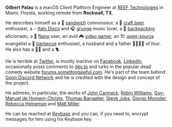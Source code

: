 **Gilbert Palau** is a macOS Client Platform Engineer at [REEF Technologies](https://reeftechnology.com) in Miami, Florida, working remote from **Rockwall, TX**.

He describes himself as a  🥪 [sandwich](https://en.wikipedia.org/wiki/Sandwich) connoisseur, a 🍺 [craft beer](https://en.wikipedia.org/wiki/Craft_brewery_and_microbrewery) enthusiast, a 🎶 [Italo Disco](https://en.wikipedia.org/wiki/Italo_disco) and 🎧 [grunge](https://en.wikipedia.org/wiki/Grunge) music lover, 
a 🎒 [backpacking](https://en.wikipedia.org/wiki/Backpacking_(hiking)) aficionado, a 🧼 [Nano](https://en.wikipedia.org/wiki/GNU_nano) user, an avid 🎮 [video gamer](https://en.wikipedia.org/wiki/Video_game), an 🏗 [open-source](https://en.wikipedia.org/wiki/Open_source_) evangelist a 🍖 [barbecue](https://en.wikipedia.org/wiki/Barbecue) enthusiast, 
a husband and a father 👩‍👩‍👦‍👦 of four.  He also has a 🐕‍🦺 and a 🐈.

He is terrible at [Twitter](https://twitter.com), is mostly inactive on [Facebook](https://www.facebook.com/gilbertpalau), [LinkedIn](https://www.linkedin.com/in/gilbertpalau/), occasionally posts comments to [dev.to](https://dev.to/tempusthales) and lurks in the 
popular dead comedy website [forums.somethingawful.com](https://forums.somethingawful.com).  He's part of the team behind [Goon Discord Network](https://goondiscordnetwork.com) and he is credited with the design and concept of the project.

He admires, in particular, the works of [John Carmack](https://en.wikipedia.org/wiki/John_Carmack), [Robin Williams](https://en.wikipedia.org/wiki/Robin_Williams), [Guy-Manuel de Homem-Christo](https://en.wikipedia.org/wiki/Guy-Manuel_de_Homem-Christo), [Thomas Bangalter](https://en.wikipedia.org/wiki/Thomas_Bangalter), [Steve Jobs](https://en.wikipedia.org/wiki/Steve_Jobs), [Giorgo Moroder](https://en.wikipedia.org/wiki/Giorgio_Moroder), [Rebecca Heineman](https://en.wikipedia.org/wiki/Rebecca_Heineman) and [Matt Miller](https://millerti.me).

He can be reached at [Keybase](https://keybase.io/tempusthales) and you can, if you need to, encrypt messages for him using his Keybase key.
